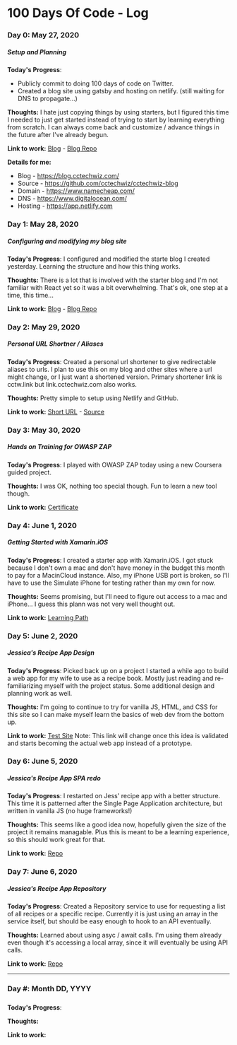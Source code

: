 # 100 Days Of Code - Log

### Day 0: May 27, 2020
##### Setup and Planning

**Today's Progress**:
* Publicly commit to doing 100 days of code on Twitter.
* Created a blog site using gatsby and hosting on netlify. (still waiting for DNS to propagate...)

**Thoughts:** I hate just copying things by using starters, but I figured this time I needed to just get started instead of trying to start by learning everything from scratch. I can always come back and customize / advance things in the future after I've already begun.

**Link to work:** [Blog](blog.cctechwiz.com) - [Blog Repo](https://github.com/cctechwiz/cctechwiz-blog)

**Details for me:**
* Blog - https://blog.cctechwiz.com/
* Source - https://github.com/cctechwiz/cctechwiz-blog
* Domain - https://www.namecheap.com/
* DNS - https://www.digitalocean.com/
* Hosting - https://app.netlify.com

### Day 1: May 28, 2020
##### Configuring and modifying my blog site

**Today's Progress**: I configured and modified the starte blog I created yesterday. Learning the structure and how this thing works.

**Thoughts:** There is a lot that is involved with the starter blog and I'm not familiar with React yet so it was a bit overwhelming. That's ok, one step at a time, this time...

**Link to work:** [Blog](blog.cctechwiz.com) - [Blog Repo](https://github.com/cctechwiz/cctechwiz-blog)

### Day 2: May 29, 2020
##### Personal URL Shortner / Aliases

**Today's Progress**: Created a personal url shortener to give redirectable aliases to urls. I plan to use this on my blog and other sites where a url might change, or I just want a shortened version. Primary shortener link is cctw.link but link.cctechwiz.com also works.

**Thoughts:** Pretty simple to setup using Netlify and GitHub.

**Link to work:** [Short URL](cctw.link) - [Source](https://github.com/cctechwiz/netlify-url-shortener)

### Day 3: May 30, 2020
##### Hands on Training for OWASP ZAP

**Today's Progress**: I played with OWASP ZAP today using a new Coursera guided project.

**Thoughts:** I was OK, nothing too special though. Fun to learn a new tool though.

**Link to work:** [Certificate](https://coursera.org/share/17ad430707617e230ef4f32564a65eb0)

### Day 4: June 1, 2020
##### Getting Started with Xamarin.iOS

**Today's Progress**: I created a starter app with Xamarin.iOS. I got stuck because I don't own a mac and don't have money in the budget this month to pay for a MacinCloud instance. Also, my iPhone USB port is broken, so I'll have to use the Simulate iPhone for testing rather than my own for now.

**Thoughts:** Seems promising, but I'll need to figure out access to a mac and iPhone... I guess this plann was not very well thought out.

**Link to work:** [Learning Path](https://docs.microsoft.com/en-us/learn/modules/introduction-to-xamarin-ios/)

### Day 5: June 2, 2020
##### Jessica's Recipe App Design

**Today's Progress**: Picked back up on a project I started a while ago to build a web app for my wife to use as a recipe book. Mostly just reading and re-familiarizing myself with the project status. Some additional design and planning work as well.

**Thoughts:** I'm going to continue to try for vanilla JS, HTML, and CSS for this site so I can make myself learn the basics of web dev from the bottom up.

**Link to work:** [Test Site](https://github.com/cctechwiz/vanilla_site) Note: This link will change once this idea is validated and starts becoming the actual web app instead of a prototype.

### Day 6: June 5, 2020
##### Jessica's Recipe App SPA redo

**Today's Progress**: I restarted on Jess' recipe app with a better structure. This time it is patterned after the Single Page Application architecture, but written in vanilla JS (no huge frameworks!)

**Thoughts:** This seems like a good idea now, hopefully given the size of the project it remains managable. Plus this is meant to be a learning experience, so this should work great for that.

**Link to work:** [Repo](https://github.com/cctechwiz/vanilla_site)

### Day 7: June 6, 2020
##### Jessica's Recipe App Repository

**Today's Progress**: Created a Repository service to use for requesting a list of all recipes or a specific recipe. Currently it is just using an array in the service itself, but should be easy enough to hook to an API eventually.

**Thoughts:** Learned about using asyc / await calls. I'm using them already even though it's accessing a local array, since it will eventually be using API calls.

**Link to work:** [Repo](https://github.com/cctechwiz/vanilla_site)


---

### Day #: Month DD, YYYY
##### 

**Today's Progress**: 

**Thoughts:** 

**Link to work:** 

